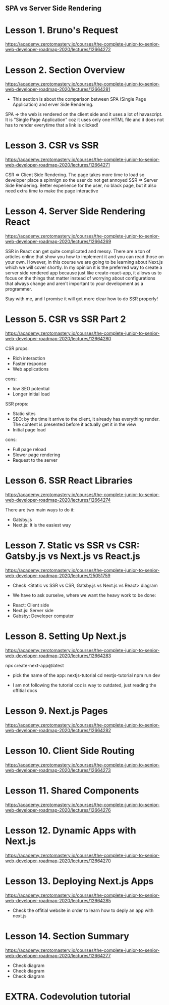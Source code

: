 ## SPA vs Server Side Rendering

# Lesson 1. Bruno's Request

https://academy.zerotomastery.io/courses/the-complete-junior-to-senior-web-developer-roadmap-2020/lectures/12664272

# Lesson 2. Section Overview

https://academy.zerotomastery.io/courses/the-complete-junior-to-senior-web-developer-roadmap-2020/lectures/12664281

- This section is about the comparison between SPA (Single Page Application) and erver Side Rendering.

SPA => the web is rendered on the client side and it uses a lot of havascript. It is "Single Page Application" coz it uses only one HTML file and it does not has to render everytime that a link is clicked!

# Lesson 3. CSR vs SSR

https://academy.zerotomastery.io/courses/the-complete-junior-to-senior-web-developer-roadmap-2020/lectures/12664271

CSR => Client Side Rendering. The page takes more time to load so developer place a spinnign so the user do not get annoyed
SSR => Server Side Rendering. Better experience for the user, no black page, but it also need extra time to make the page interactive

# Lesson 4. Server Side Rendering React

https://academy.zerotomastery.io/courses/the-complete-junior-to-senior-web-developer-roadmap-2020/lectures/12664269

SSR in React can get quite complicated and messy. There are a ton of articles online that show you how to implement it and you can read those on your own. However, in this course we are going to be learning about Next.js which we will cover shortly. In my opinion it is the preferred way to create a server side rendered app because just like create-react-app, it allows us to focus on the things that matter instead of worrying about configurations that always change and aren't important to your development as a programmer.

Stay with me, and I promise it will get more clear how to do SSR properly!

# Lesson 5. CSR vs SSR Part 2

https://academy.zerotomastery.io/courses/the-complete-junior-to-senior-web-developer-roadmap-2020/lectures/12664280

CSR
props:

- Rich interaction
- Faster response
- Web applications

cons:

- low SEO potential
- Longer initial load

SSR
props:

- Static sites
- SEO: by the time it arrive to the client, it already has everything render. The content is presented before it actually get it in the view
- Initial page load

cons:

- Full page reload
- Slower page rendering
- Request to the server

# Lesson 6. SSR React Libraries

https://academy.zerotomastery.io/courses/the-complete-junior-to-senior-web-developer-roadmap-2020/lectures/12664274

There are two main ways to do it:

- Gatsby.js
- Next.js: It is the easiest way

# Lesson 7. Static vs SSR vs CSR: Gatsby.js vs Next.js vs React.js

https://academy.zerotomastery.io/courses/the-complete-junior-to-senior-web-developer-roadmap-2020/lectures/25051759

- Check <Static vs SSR vs CSR, Gatsby.js vs Next.js vs React> diagram

* We have to ask ourselve, where we want the heavy work to be done:

- React: Client side
- Next.js: Server side
- Gabsby: Developer computer

# Lesson 8. Setting Up Next.js

https://academy.zerotomastery.io/courses/the-complete-junior-to-senior-web-developer-roadmap-2020/lectures/12664283

npx create-next-app@latest

- pick the name of the app: nextjs-tutorial
  cd nextjs-tutorial
  npm run dev

- I am not following the tutorial coz is way to outdated, just reading the offitial docs

# Lesson 9. Next.js Pages

https://academy.zerotomastery.io/courses/the-complete-junior-to-senior-web-developer-roadmap-2020/lectures/12664282

# Lesson 10. Client Side Routing

https://academy.zerotomastery.io/courses/the-complete-junior-to-senior-web-developer-roadmap-2020/lectures/12664273

# Lesson 11. Shared Components

https://academy.zerotomastery.io/courses/the-complete-junior-to-senior-web-developer-roadmap-2020/lectures/12664276

# Lesson 12. Dynamic Apps with Next.js

https://academy.zerotomastery.io/courses/the-complete-junior-to-senior-web-developer-roadmap-2020/lectures/12664270

# Lesson 13. Deploying Next.js Apps

https://academy.zerotomastery.io/courses/the-complete-junior-to-senior-web-developer-roadmap-2020/lectures/12664285

- Check the offitial website in order to learn how to deply an app with next.js

# Lesson 14. Section Summary

https://academy.zerotomastery.io/courses/the-complete-junior-to-senior-web-developer-roadmap-2020/lectures/12664277

- Check <Regular JS rendered page> diagram
- Check <Server Side rendering> diagram
- Check <Progressing rendering> diagram

# EXTRA. Codevolution tutorial
